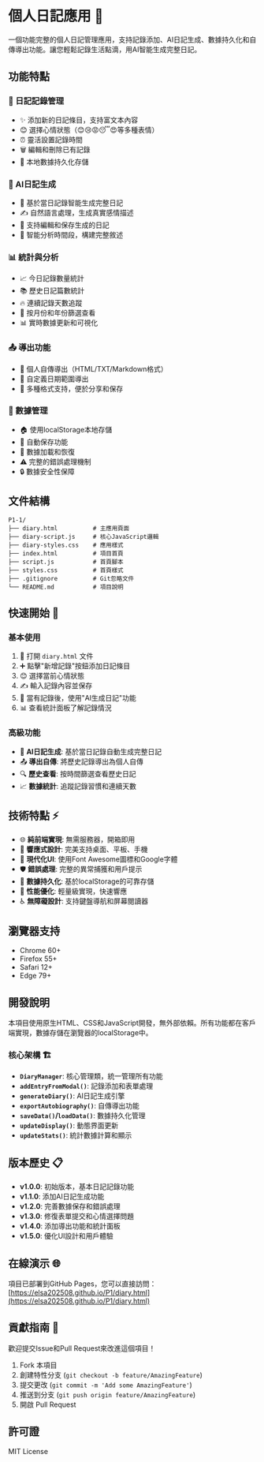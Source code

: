 # 個人日記應用 📖

一個功能完整的個人日記管理應用，支持記錄添加、AI日記生成、數據持久化和自傳導出功能。讓您輕鬆記錄生活點滴，用AI智能生成完整日記。

## 功能特點

### 📝 日記記錄管理
- ✨ 添加新的日記條目，支持富文本內容
- 😊 選擇心情狀態（😊😢😡😴😍等多種表情）
- ⏰ 靈活設置記錄時間
- 🗑️ 編輯和刪除已有記錄
- 💾 本地數據持久化存儲

### 🤖 AI日記生成
- 🧠 基於當日記錄智能生成完整日記
- ✍️ 自然語言處理，生成真實感情描述
- 📝 支持編輯和保存生成的日記
- 🎯 智能分析時間段，構建完整敘述

### 📊 統計與分析
- 📈 今日記錄數量統計
- 📚 歷史日記篇數統計
- 🔥 連續記錄天數追蹤
- 📅 按月份和年份篩選查看
- 📊 實時數據更新和可視化

### 📤 導出功能
- 📖 個人自傳導出（HTML/TXT/Markdown格式）
- 📅 自定義日期範圍導出
- 💾 多種格式支持，便於分享和保存

### 💾 數據管理
- 🏠 使用localStorage本地存儲
- 🔄 自動保存功能
- 📂 數據加載和恢復
- ⚠️ 完整的錯誤處理機制
- 🔒 數據安全性保障

## 文件結構

```
P1-1/
├── diary.html          # 主應用頁面
├── diary-script.js     # 核心JavaScript邏輯
├── diary-styles.css    # 應用樣式
├── index.html          # 項目首頁
├── script.js           # 首頁腳本
├── styles.css          # 首頁樣式
├── .gitignore          # Git忽略文件
└── README.md           # 項目說明
```

## 快速開始 🚀

### 基本使用
1. 📂 打開 `diary.html` 文件
2. ➕ 點擊"新增記錄"按鈕添加日記條目
3. 😊 選擇當前心情狀態
4. ✍️ 輸入記錄內容並保存
5. 🤖 當有記錄後，使用"AI生成日記"功能
6. 📊 查看統計面板了解記錄情況

### 高級功能
- 📖 **AI日記生成**: 基於當日記錄自動生成完整日記
- 📤 **導出自傳**: 將歷史記錄導出為個人自傳
- 🔍 **歷史查看**: 按時間篩選查看歷史日記
- 📈 **數據統計**: 追蹤記錄習慣和連續天數

## 技術特點 ⚡

- 🌐 **純前端實現**: 無需服務器，開箱即用
- 📱 **響應式設計**: 完美支持桌面、平板、手機
- 🎨 **現代化UI**: 使用Font Awesome圖標和Google字體
- 🛡️ **錯誤處理**: 完整的異常捕獲和用戶提示
- 💾 **數據持久化**: 基於localStorage的可靠存儲
- 🚀 **性能優化**: 輕量級實現，快速響應
- ♿ **無障礙設計**: 支持鍵盤導航和屏幕閱讀器

## 瀏覽器支持

- Chrome 60+
- Firefox 55+
- Safari 12+
- Edge 79+

## 開發說明

本項目使用原生HTML、CSS和JavaScript開發，無外部依賴。所有功能都在客戶端實現，數據存儲在瀏覽器的localStorage中。

### 核心架構 🏗️

- **`DiaryManager`**: 核心管理類，統一管理所有功能
- **`addEntryFromModal()`**: 記錄添加和表單處理
- **`generateDiary()`**: AI日記生成引擎
- **`exportAutobiography()`**: 自傳導出功能
- **`saveData()`/`loadData()`**: 數據持久化管理
- **`updateDisplay()`**: 動態界面更新
- **`updateStats()`**: 統計數據計算和顯示

## 版本歷史 📋

- **v1.0.0**: 初始版本，基本日記記錄功能
- **v1.1.0**: 添加AI日記生成功能
- **v1.2.0**: 完善數據保存和錯誤處理
- **v1.3.0**: 修復表單提交和心情選擇問題
- **v1.4.0**: 添加導出功能和統計面板
- **v1.5.0**: 優化UI設計和用戶體驗

## 在線演示 🌐

項目已部署到GitHub Pages，您可以直接訪問：
[https://elsa202508.github.io/P1/diary.html](https://elsa202508.github.io/P1/diary.html)

## 貢獻指南 🤝

歡迎提交Issue和Pull Request來改進這個項目！

1. Fork 本項目
2. 創建特性分支 (`git checkout -b feature/AmazingFeature`)
3. 提交更改 (`git commit -m 'Add some AmazingFeature'`)
4. 推送到分支 (`git push origin feature/AmazingFeature`)
5. 開啟 Pull Request

## 許可證

MIT License